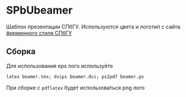 # SPbUbeamer

Шаблон презентации СПбГУ. Используются цвета и логотип с сайта [фирменного стиля СПбГУ](https://pr.spbu.ru/)

## Сборка

Для использования eps лого используйте

`latex beamer.tex; dvips beamer.dvi; ps2pdf beamer.ps`

При сборке с `pdflatex` будет использоваться png лого
